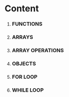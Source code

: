 <h1>Content</h1>

<ol>
  <li><h3>FUNCTIONS</h3></li>
  <li><h3>ARRAYS</h3></li>
  <li><h3>ARRAY OPERATIONS</h3></li>
  <li><h3>OBJECTS</h3></li>
  <li><h3>FOR LOOP</h3></li>
  <li><h3>WHILE LOOP</h3></li>
</ol>
